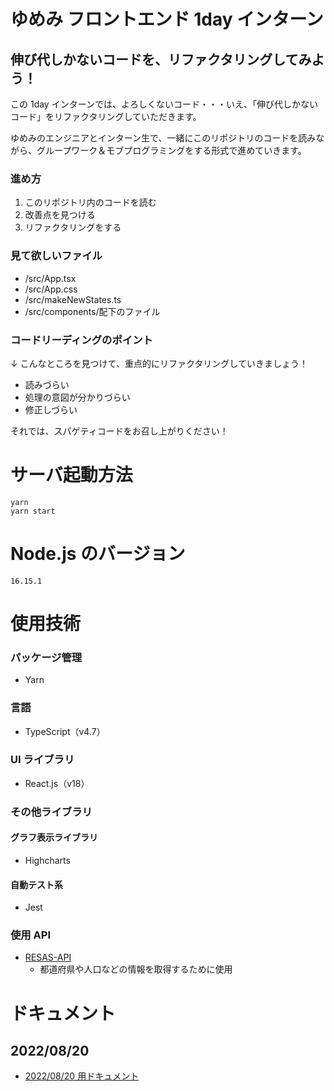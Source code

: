 # ゆめみ フロントエンド 1day インターン

## 伸び代しかないコードを、リファクタリングしてみよう！

この 1day インターンでは、よろしくないコード・・・いえ、「伸び代しかないコード」をリファクタリングしていただきます。

ゆめみのエンジニアとインターン生で、一緒にこのリポジトリのコードを読みながら、グループワーク＆モブプログラミングをする形式で進めていきます。

### 進め方

1. このリポジトリ内のコードを読む
1. 改善点を見つける
1. リファクタリングをする

### 見て欲しいファイル

- /src/App.tsx
- /src/App.css
- /src/makeNewStates.ts
- /src/components/配下のファイル

### コードリーディングのポイント

↓ こんなところを見つけて、重点的にリファクタリングしていきましょう！

- 読みづらい
- 処理の意図が分かりづらい
- 修正しづらい

それでは、スパゲティコードをお召し上がりください！

# サーバ起動方法

```shell
yarn
yarn start
```

# Node.js のバージョン

`16.15.1`

# 使用技術

### パッケージ管理

- Yarn

### 言語

- TypeScript（v4.7）

### UI ライブラリ

- React.js（v18）

### その他ライブラリ

#### グラフ表示ライブラリ

- Highcharts

#### 自動テスト系

- Jest

### 使用 API

- [RESAS-API](https://opendata.resas-portal.go.jp/)
  - 都道府県や人口などの情報を取得するために使用

# ドキュメント

## 2022/08/20

- [2022/08/20 用ドキュメント](docs/20220820)
